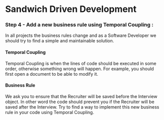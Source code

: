 # **Sandwich Driven Development**

### Step 4 - Add a new business rule using Temporal Coupling :

In all projects the business rules change and as a Software Developer we should try to find a simple and maintainable solution.

#### Temporal Coupling

Temporal Coupling is when the lines of code should be executed in some order, otherwise something wrong will happen.
For example, you should first open a document to be able to modify it.

#### Business Rule

We ask you to ensure that the Recruiter will be saved before the Interview object. In other word the code should prevent you if the Recruiter will be saved after the Interview. Try to find a way to implement this new business rule in your code using Temporal Coupling.